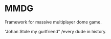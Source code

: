 MMDG
===========

Framework for massive multiplayer dome game.

"Johan Stole my gurlfriend" /every dude in history.